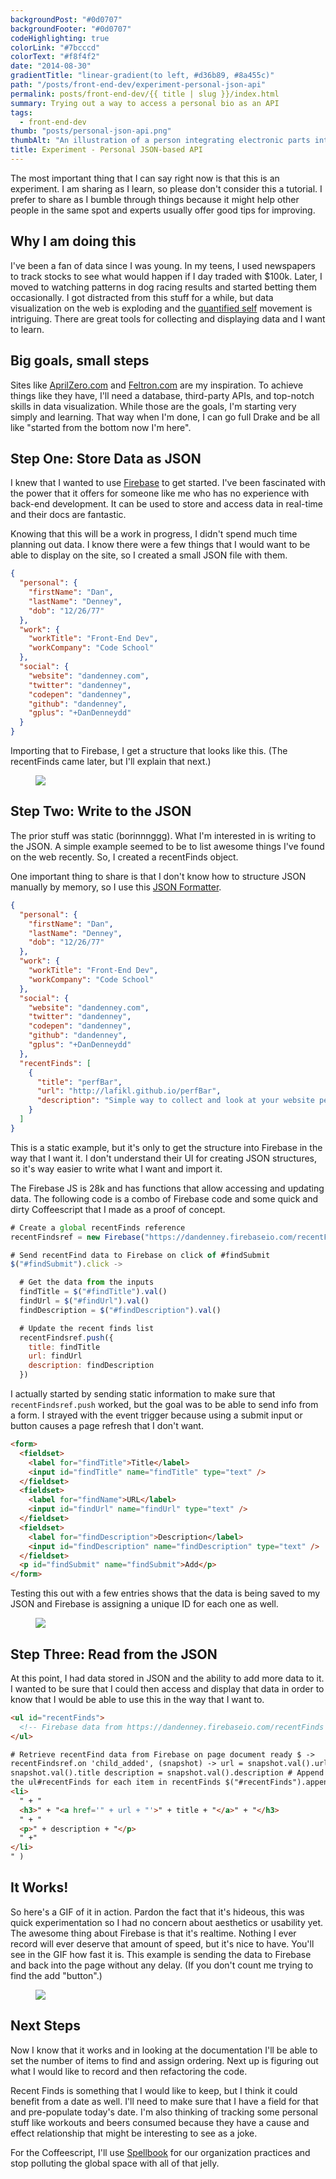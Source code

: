 ```yaml
---
backgroundPost: "#0d0707"
backgroundFooter: "#0d0707"
codeHighlighting: true
colorLink: "#7bcccd"
colorText: "#f8f4f2"
date: "2014-08-30"
gradientTitle: "linear-gradient(to left, #d36b89, #8a455c)"
path: "/posts/front-end-dev/experiment-personal-json-api"
permalink: posts/front-end-dev/{{ title | slug }}/index.html
summary: Trying out a way to access a personal bio as an API
tags:
  - front-end-dev
thumb: "posts/personal-json-api.png"
thumbAlt: "An illustration of a person integrating electronic parts into their body, with circuit boards and wires visible beneath their skin, in the style of a cyberpunk graphic novel, viewed from a side perspective --v 5 --ar 3:2"
title: Experiment - Personal JSON-based API
---
```


The most important thing that I can say right now is that this is an experiment. I am sharing as I learn, so please don't consider this a tutorial. I prefer to share as I bumble through things because it might help other people in the same spot and experts usually offer good tips for improving.

## Why I am doing this

I've been a fan of data since I was young. In my teens, I used newspapers to track stocks to see what would happen if I day traded with \$100k. Later, I moved to watching patterns in dog racing results and started betting them occasionally. I got distracted from this stuff for a while, but data visualization on the web is exploding and the [quantified self](http://en.wikipedia.org/wiki/Quantified_Self) movement is intriguing. There are great tools for collecting and displaying data and I want to learn.

## Big goals, small steps

Sites like [AprilZero.com](http://aprilzero.com) and [Feltron.com](http://feltron.com) are my inspiration. To achieve things like they have, I'll need a database, third-party APIs, and top-notch skills in data visualization. While those are the goals, I'm starting very simply and learning. That way when I'm done, I can go full Drake and be all like "started from the bottom now I'm here".

## Step One: Store Data as JSON

I knew that I wanted to use [Firebase](https://www.firebase.com) to get started. I've been fascinated with the power that it offers for someone like me who has no experience with back-end development. It can be used to store and access data in real-time and their docs are fantastic.

Knowing that this will be a work in progress, I didn't spend much time planning out data. I know there were a few things that I would want to be able to display on the site, so I created a small JSON file with them.

```json
{
  "personal": {
    "firstName": "Dan",
    "lastName": "Denney",
    "dob": "12/26/77"
  },
  "work": {
    "workTitle": "Front-End Dev",
    "workCompany": "Code School"
  },
  "social": {
    "website": "dandenney.com",
    "twitter": "dandenney",
    "codepen": "dandenney",
    "github": "dandenney",
    "gplus": "+DanDenneydd"
  }
}
```

Importing that to Firebase, I get a structure that looks like this. (The recentFinds came later, but I'll explain that next.)

<figure>

![](/posts/front-end-dev/experiment-personal-json-api/screenshot-json.png)

</figure>

## Step Two: Write to the JSON

The prior stuff was static (borinnnggg). What I'm interested in is writing to the JSON. A simple example seemed to be to list awesome things I've found on the web recently. So, I created a recentFinds object.

One important thing to share is that I don't know how to structure JSON manually by memory, so I use this [JSON Formatter](http://jsonformatter.curiousconcept.com).

```json
{
  "personal": {
    "firstName": "Dan",
    "lastName": "Denney",
    "dob": "12/26/77"
  },
  "work": {
    "workTitle": "Front-End Dev",
    "workCompany": "Code School"
  },
  "social": {
    "website": "dandenney.com",
    "twitter": "dandenney",
    "codepen": "dandenney",
    "github": "dandenney",
    "gplus": "+DanDenneydd"
  },
  "recentFinds": [
    {
      "title": "perfBar",
      "url": "http://lafikl.github.io/perfBar",
      "description": "Simple way to collect and look at your website performance metrics quickly"
    }
  ]
}
```

This is a static example, but it's only to get the structure into Firebase in the way that I want it. I don't understand their UI for creating JSON structures, so it's way easier to write what I want and import it.

The Firebase JS is 28k and has functions that allow accessing and updating data. The following code is a combo of Firebase code and some quick and dirty Coffeescript that I made as a proof of concept.

```javascript
# Create a global recentFinds reference
recentFindsref = new Firebase("https://dandenney.firebaseio.com/recentFinds")

# Send recentFind data to Firebase on click of #findSubmit
$("#findSubmit").click ->

  # Get the data from the inputs
  findTitle = $("#findTitle").val()
  findUrl = $("#findUrl").val()
  findDescription = $("#findDescription").val()

  # Update the recent finds list
  recentFindsref.push({
    title: findTitle
    url: findUrl
    description: findDescription
  })
```

I actually started by sending static information to make sure that `recentFindsref.push` worked, but the goal was to be able to send info from a form. I strayed with the event trigger because using a submit input or button causes a page refresh that I don't want.

```html
<form>
  <fieldset>
    <label for="findTitle">Title</label>
    <input id="findTitle" name="findTitle" type="text" />
  </fieldset>
  <fieldset>
    <label for="findName">URL</label>
    <input id="findUrl" name="findUrl" type="text" />
  </fieldset>
  <fieldset>
    <label for="findDescription">Description</label>
    <input id="findDescription" name="findDescription" type="text" />
  </fieldset>
  <p id="findSubmit" name="findSubmit">Add</p>
</form>
```

Testing this out with a few entries shows that the data is being saved to my JSON and Firebase is assigning a unique ID for each one as well.

<figure>

![](/posts/front-end-dev/experiment-personal-json-api/screenshot-recentfinds.png)

</figure>

## Step Three: Read from the JSON

At this point, I had data stored in JSON and the ability to add more data to it. I wanted to be sure that I could then access and display that data in order to know that I would be able to use this in the way that I want to.

```html
<ul id="recentFinds">
  <!-- Firebase data from https://dandenney.firebaseio.com/recentFinds -->
</ul>

# Retrieve recentFind data from Firebase on page document ready $ ->
recentFindsref.on 'child_added', (snapshot) -> url = snapshot.val().url title =
snapshot.val().title description = snapshot.val().description # Append an li to
the ul#recentFinds for each item in recentFinds $("#recentFinds").append( "
<li>
  " + "
  <h3>" + "<a href='" + url + "'>" + title + "</a>" + "</h3>
  " + "
  <p>" + description + "</p>
  " +"
</li>
" )
```

## It Works!

So here's a GIF of it in action. Pardon the fact that it's hideous, this was quick experimentation so I had no concern about aesthetics or usability yet. The awesome thing about Firebase is that it's realtime. Nothing I ever record will ever deserve that amount of speed, but it's nice to have. You'll see in the GIF how fast it is. This example is sending the data to Firebase and back into the page without any delay. (If you don't count me trying to find the add "button".)

<figure>

![](/posts/front-end-dev/experiment-personal-json-api/by-golly-it-works.gif)

</figure>

## Next Steps

Now I know that it works and in looking at the documentation I'll be able to set the number of items to find and assign ordering. Next up is figuring out what I would like to record and then refactoring the code.

Recent Finds is something that I would like to keep, but I think it could benefit from a date as well. I'll need to make sure that I have a field for that and pre-populate today's date. I'm also thinking of tracking some personal stuff like workouts and beers consumed because they have a cause and effect relationship that might be interesting to see as a joke.

For the Coffeescript, I'll use [Spellbook](https://github.com/spellbook/spellbook) for our organization practices and stop polluting the global space with all of that jelly.
